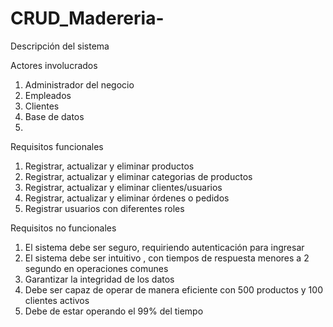 # CRUD_Madereria-

Descripción del sistema


Actores involucrados 
1. Administrador del negocio
2. Empleados
3. Clientes
4. Base de datos
5. 

Requisitos funcionales 

1. Registrar, actualizar y eliminar productos 
2. Registrar, actualizar y eliminar categorias de productos 
3. Registrar, actualizar y eliminar clientes/usuarios
4. Registrar, actualizar y eliminar órdenes o pedidos
5. Registrar usuarios con diferentes roles


Requisitos no funcionales

1. El sistema debe ser seguro, requiriendo autenticación para ingresar
2. El sistema debe ser intuitivo , con tiempos de respuesta menores a 2 segundo en operaciones comunes 
3. Garantizar la integridad de los datos
4. Debe ser capaz de operar de manera eficiente con 500 productos y 100 clientes activos 
5. Debe de estar operando el 99% del tiempo 
